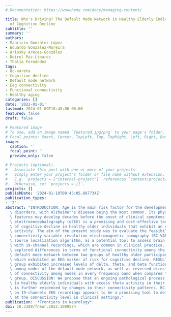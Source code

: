 ```yaml
---
# Documentation: https://wowchemy.com/docs/managing-content/

title: Who's Driving? The Default Mode Network in Healthy Elderly Individuals at Risk
  of Cognitive Decline
subtitle: ''
summary: ''
authors:
- Mauricio González-López
- Eduardo Gonzalez-Moreira
- Ariosky Areces-González
- Deirel Paz-Linares
- Thalía Fernández
tags:
- Bc-vareta
- Cognitive decline
- Default mode network
- Eeg connectivity
- Functional connectivity
- Healthy aging
categories: []
date: '2022-01-01'
lastmod: 2024-01-09T18:45:06-06:00
featured: false
draft: false

# Featured image
# To use, add an image named `featured.jpg/png` to your page's folder.
# Focal points: Smart, Center, TopLeft, Top, TopRight, Left, Right, BottomLeft, Bottom, BottomRight.
image:
  caption: ''
  focal_point: ''
  preview_only: false

# Projects (optional).
#   Associate this post with one or more of your projects.
#   Simply enter your project's folder or file name without extension.
#   E.g. `projects = ["internal-project"]` references `content/project/deep-learning/index.md`.
#   Otherwise, set `projects = []`.
projects: []
publishDate: '2024-01-10T00:45:05.897734Z'
publication_types:
- '2'
abstract: "INTRODUCTION: Age is the main risk factor for the development of neurocognitive\
  \ disorders, with Alzheimer's disease being the most common. Its physiopathological\
  \ features may develop decades before the onset of clinical symptoms. Quantitative\
  \ electroencephalography (qEEG) is a promising and cost-effective tool for the prediction\
  \ of cognitive decline in healthy older individuals that exhibit an excess of theta\
  \ activity. The aim of the present study was to evaluate the feasibility of brain\
  \ connectivity variable resolution electromagnetic tomography (BC-VARETA), a novel\
  \ source localization algorithm, as a potential tool to assess brain connectivity\
  \ with 19-channel recordings, which are common in clinical practice. METHODS: We\
  \ explored differences in terms of functional connectivity among the nodes of the\
  \ default mode network between two groups of healthy older participants, one of\
  \ which exhibited an EEG marker of risk for cognitive decline. RESULTS: The risk\
  \ group exhibited increased levels of delta, theta, and beta functional connectivity\
  \ among nodes of the default mode network, as well as reversed directionality patterns\
  \ of connectivity among nodes in every frequency band when compared to the control\
  \ group. DISCUSSION: We propose that an ongoing pathological process may be underway\
  \ in healthy elderly individuals with excess theta activity in their EEGs, which\
  \ is further evidenced by changes in their connectivity patterns. BC-VARETA implemented\
  \ on 19-channels EEG recordings appears to be a promising tool to detect dysfunctions\
  \ at the connectivity level in clinical settings."
publication: '*Frontiers in Neurology*'
doi: 10.3389/fneur.2022.1009574
---
```

